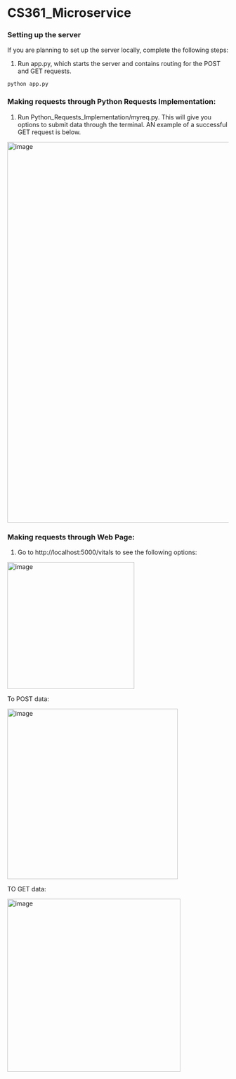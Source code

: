 # CS361_Microservice
 
### Setting up the server

If you are planning to set up the server locally, complete the following steps:

1) Run app.py, which starts the server and contains routing for the POST and GET requests.  

`python app.py`

### Making requests through Python Requests Implementation: 

1) Run Python_Requests_Implementation/myreq.py. This will give you options to submit data through the terminal. AN example of a successful GET request is below. 

<img width="867" alt="image" src="https://github.com/avni-g/CS361_Microservice/assets/61604206/45ec9868-c934-4014-9f68-906616aeeefa">


### Making requests through Web Page: 

1) Go to http://localhost:5000/vitals to see the following options:

<img width="289" alt="image" src="https://github.com/avni-g/CS361_Microservice/assets/61604206/56401738-2a13-4a58-a9e3-86891bb22ef6">

To POST data:

 <img width="388" alt="image" src="https://github.com/avni-g/CS361_Microservice/assets/61604206/f7861e18-95f7-4e5a-b9f0-e208b65cfa20">

TO GET data: 

 <img width="394" alt="image" src="https://github.com/avni-g/CS361_Microservice/assets/61604206/8404b449-c839-43d7-ba05-57d7c4d36c63">

